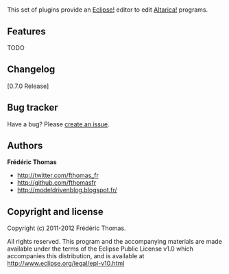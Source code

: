 #
This set of plugins provide an [Eclipse!](http://www.eclipse.org/) editor to edit [Altarica!](http://altarica.labri.fr/forge/) programs.

## Features

TODO

## Changelog

[0.7.0 Release] 

## Bug tracker

Have a bug? Please [create an issue](https://github.com/fthomasfr/altarica/issues).

## Authors

**Frédéric Thomas**

+ http://twitter.com/fthomas_fr
+ http://github.com/fthomasfr
+ http://modeldrivenblog.blogspot.fr/

## Copyright and license

Copyright (c) 2011-2012 Frédéric Thomas.

All rights reserved. This program and the accompanying materials
are made available under the terms of the Eclipse Public License
v1.0 which accompanies this distribution, and is available at
http://www.eclipse.org/legal/epl-v10.html
